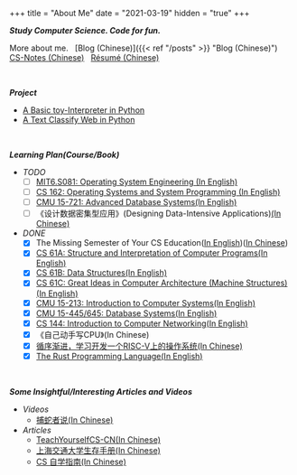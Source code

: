 +++
title = "About Me"
date = "2021-03-19"
hidden = "true"
+++

***Study Computer Science. Code for fun.***

More about me. &nbsp;
[Blog (Chinese)]({{< ref "/posts" >}} "Blog (Chinese)") &nbsp;
[CS-Notes (Chinese)](https://github.com/ZonePG/cs-notes) &nbsp;
[Résumé (Chinese)](/files/MyResume_cn.pdf)

<br/>

***Project***
- [A Basic toy-Interpreter in Python](https://github.com/ZonePG/impl-basic-toy)
- [A Text Classify Web in Python](https://github.com/ZonePG/TextClassify)

<br>

***Learning Plan(Course/Book)***
- *TODO*
  - [ ] [MIT6.S081: Operating System Engineering (In English)](https://pdos.csail.mit.edu/6.S081/2020/schedule.html)
  - [ ] [CS 162: Operating Systems and System Programming (In English)](https://inst.eecs.berkeley.edu/~cs162/fa20/)
  - [ ] [CMU 15-721: Advanced Database Systems(In English)](https://15721.courses.cs.cmu.edu/spring2020/)
  - [ ] 《设计数据密集型应用》(Designing Data-Intensive Applications)[(In Chinese)](http://ddia.vonng.com/#/)
- *DONE*
  - [x] The Missing Semester of Your CS Education([In English](https://missing.csail.mit.edu/))([In Chinese](https://missing-semester-cn.github.io/))
  - [x] [CS 61A: Structure and Interpretation of Computer Programs(In English)](https://github.com/ZonePG/CS61A)
  - [x] [CS 61B: Data Structures(In English)](https://github.com/ZonePG/CS61B)
  - [x] [CS 61C: Great Ideas in Computer Architecture (Machine Structures) (In English)](https://inst.eecs.berkeley.edu/~cs61c/su20/)
  - [x] [CMU 15-213: Introduction to Computer Systems(In English)](https://www.cs.cmu.edu/~213/)
  - [x] [CMU 15-445/645: Database Systems(In English)](https://15445.courses.cs.cmu.edu/fall2019/schedule.html)
  - [x] [CS 144: Introduction to Computer Networking(In English)](https://cs144.github.io/)
  - [x] 《自己动手写CPU》(In Chinese)
  - [x] [循序渐进，学习开发一个RISC-V上的操作系统(In Chinese)](https://www.bilibili.com/video/BV1Q5411w7z5?p=1&spm_id_from=333.788.b_6d756c74695f70616765.1)
  - [x] [The Rust Programming Language(In English)](https://doc.rust-lang.org/book/title-page.html)

<br/>

***Some Insightful/Interesting Articles and Videos***
- *Videos*
  - [捕蛇者说(In Chinese)](https://pythonhunter.org/)
- *Articles*
  - [TeachYourselfCS-CN(In Chinese)](https://github.com/keithnull/TeachYourselfCS-CN/blob/master/TeachYourselfCS-CN.md)
  - [上海交通大学生存手册(In Chinese)](https://survivesjtu.gitbook.io/survivesjtumanual/)
  - [CS 自学指南(In Chinese)](https://csdiy.wiki/)